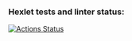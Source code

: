 ### Hexlet tests and linter status:
[![Actions Status](https://github.com/Nazarinh0/python-project-52/workflows/hexlet-check/badge.svg)](https://github.com/Nazarinh0/python-project-52/actions)